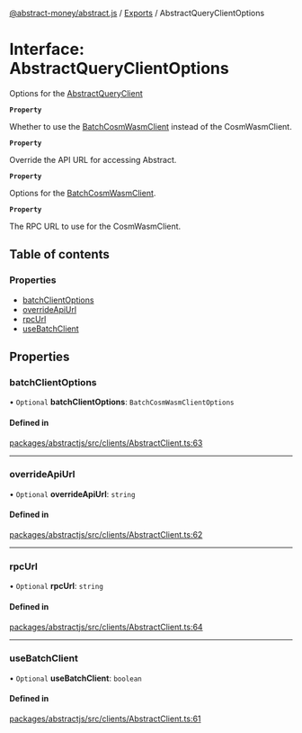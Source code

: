 [@abstract-money/abstract.js](../README.md) / [Exports](../modules.md) / AbstractQueryClientOptions

# Interface: AbstractQueryClientOptions

Options for the [AbstractQueryClient](../classes/AbstractQueryClient.md)

**`Property`**

Whether to use the [BatchCosmWasmClient](../classes/BatchCosmWasmClient.md) instead of the CosmWasmClient.

**`Property`**

Override the API URL for accessing Abstract.

**`Property`**

Options for the [BatchCosmWasmClient](../classes/BatchCosmWasmClient.md).

**`Property`**

The RPC URL to use for the CosmWasmClient.

## Table of contents

### Properties

- [batchClientOptions](AbstractQueryClientOptions.md#batchclientoptions)
- [overrideApiUrl](AbstractQueryClientOptions.md#overrideapiurl)
- [rpcUrl](AbstractQueryClientOptions.md#rpcurl)
- [useBatchClient](AbstractQueryClientOptions.md#usebatchclient)

## Properties

### batchClientOptions

• `Optional` **batchClientOptions**: `BatchCosmWasmClientOptions`

#### Defined in

[packages/abstractjs/src/clients/AbstractClient.ts:63](https://github.com/Abstract-OS/abstract.js/blob/c46b309/packages/abstractjs/src/clients/AbstractClient.ts#L63)

___

### overrideApiUrl

• `Optional` **overrideApiUrl**: `string`

#### Defined in

[packages/abstractjs/src/clients/AbstractClient.ts:62](https://github.com/Abstract-OS/abstract.js/blob/c46b309/packages/abstractjs/src/clients/AbstractClient.ts#L62)

___

### rpcUrl

• `Optional` **rpcUrl**: `string`

#### Defined in

[packages/abstractjs/src/clients/AbstractClient.ts:64](https://github.com/Abstract-OS/abstract.js/blob/c46b309/packages/abstractjs/src/clients/AbstractClient.ts#L64)

___

### useBatchClient

• `Optional` **useBatchClient**: `boolean`

#### Defined in

[packages/abstractjs/src/clients/AbstractClient.ts:61](https://github.com/Abstract-OS/abstract.js/blob/c46b309/packages/abstractjs/src/clients/AbstractClient.ts#L61)
